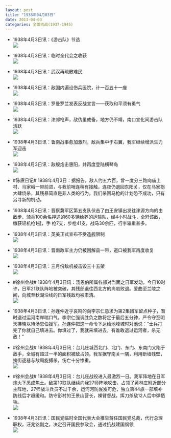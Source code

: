```yaml
---
layout: post
title: "1938年04月03日"
date: 2013-04-03
categories: 全面抗战(1937-1945)
---
```


<meta name="referrer" content="no-referrer" />

- 1938年4月3日讯：《游击队》节选 <br/><img src="https://ww3.sinaimg.cn/large/aca367d8jw1e3ctvpddyrj.jpg" />

- 1938年4月3日讯：临时全代会之收获 <br/><img src="https://ww2.sinaimg.cn/large/aca367d8jw1e3cs5at34ej.jpg" />

- 1938年4月3日讯：武汉再疏散难民 <br/><img src="https://ww2.sinaimg.cn/large/aca367d8jw1e3cqex75pij.jpg" />

- 1938年4月3日讯：敌国内遍设伤兵医院，计一百五十一座 <br/><img src="https://ww2.sinaimg.cn/large/aca367d8jw1e3coogfiq2j.jpg" />

- 1938年4月3日讯：罗曼罗兰发表反战宣言——获取和平须有勇气 <br/><img src="https://ww1.sinaimg.cn/large/aca367d8jw1e3cmy4aco1j.jpg" />

- 1938年4月3日讯：津郊枪声，敌伪虽戒备，地方仍不靖，南口宣化间游击队活跃 <br/><img src="https://ww1.sinaimg.cn/large/aca367d8jw1e3cl7p8sxij.jpg" />

- 1938年4月3日讯：鲁南战事愈加激烈，敌兵集中于右翼，我军继续增派生力军迎击 <br/><img src="https://ww4.sinaimg.cn/large/aca367d8jw1e3cjhcvgpnj.jpg" />

- 1938年4月3日讯：敌舰炮击惠阳，并再度登陆横琴岛 <br/><img src="https://ww1.sinaimg.cn/large/aca367d8jw1e3chqu0zsij.jpg" />

- #陈赓日记# 1938年4月3日：据报告，敌人约五六百，曾一度分三路向庙上村、马家峪一带前进，与我前哨连稍有接触，连夜仍退回东阳关，仅在马家拐大肆烧杀，其残暴简直是非人类的行为。我们杀回马枪的计划恐不成功，只有另寻新的机动。 

- 1938年4月3日讯：晋察冀军区第五支队伏击了由王安镇出发往涞源方向的由敌步、骑兵100余名押送的60多辆给养的运输队，经4小时战斗，全歼该敌，缴获轻机枪1挺，手 枪7支，步枪41支，战马30余匹，行李辎重甚多。 

- 1938年4月3日讯：英美正式宣布不受造舰限制 <br/><img src="https://ww4.sinaimg.cn/large/aca367d8jw1e3ccjiaqquj.jpg" />

- 1938年4月3日讯：晋南敌军主力仍被困解县一带，道口被我军再度收复 <br/><img src="https://ww1.sinaimg.cn/large/aca367d8jw1e3cat400vsj.jpg" />

- 1938年4月3日讯：三月份敌机被击毁三十五架 <br/><img src="https://ww4.sinaimg.cn/large/aca367d8jw1e3c92qxjczj.jpg" />

- #徐州会战# 1938年4月3日讯：汤恩伯所属各部对当面之日军发动，今日10时许，日军21联队阵地被突破，其残部退往西北方的尚岩败退。爱曲至兰陵之间，向城至秋湖沿线的日军残敌均被肃清。 <br/><img src="https://ww1.sinaimg.cn/large/aca367d8jw1e3c72kyum8j.jpg" />

- 1938年4月3日讯：孙连仲近乎哀鸣的向李宗仁恳求为第2集团军留点种子，暂时退过运河南岸喘口气。李宗仁强调胜负之数将定于最后五分钟，严令守至明天拂晓以待汤恩伯援军。孙连仲把这一命令下达给池峰城时对池说：“士兵打完了你就自己填进去。你填过了，我就来填进去，有谁敢退过运河者，杀无赦！”  

- #徐州会战# 1938年4月3日讯：台儿庄城西北门、北门、东门、东南门又陷于敌手，全城有超过一半的面积被敌占领。我军据守南关一隅，利用断墙残壁，挨街逐巷与敌周旋搏杀，伤亡十分惨重。 <br/><img src="https://ww1.sinaimg.cn/large/aca367d8jw1e3c4g26c9kj.jpg" />

- #徐州会战# 1938年4月3日讯：台儿庄战役进入最激烈一日。我军阵地在日军炮火下悉成焦土。敌第10联队继续向我27师阵地攻击，占领了黄林庄附近部分主阵地，27师战斗兵员不过千余，运河河防岌岌可危，独立第44旅一部填补防线后才趋缓和。防守彭村的王景山营长，裸臂督战，挥刀杀敌12人后中弹牺牲。 <br/><img src="https://ww2.sinaimg.cn/large/aca367d8jw1e3c3lel967j.jpg" />

- 1938年4月3日讯：国民党临时全国代表大会推举蒋任国民党总裁，代行总理职权，汪兆铭副之，决定召开国民参政会，通过抗战建国纲领 <br/><img src="https://ww2.sinaimg.cn/large/aca367d8jw1e3c24q9yb6j.jpg" />

